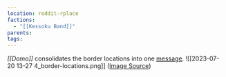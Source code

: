 ```yaml
---
location: reddit-rplace
factions:
  - "[[Kessoku Band]]"
parents: 
tags: 
---
```

*[[Domo]]* consolidates the border locations into one [message](https://discord.com/channels/1093664259273130084/1131230952119615600/1131578145317859380).
![[2023-07-20 13-27 4_border-locations.png]]
([Image Source](https://discord.com/channels/1093664259273130084/1131230952119615600/1131578145317859380))
